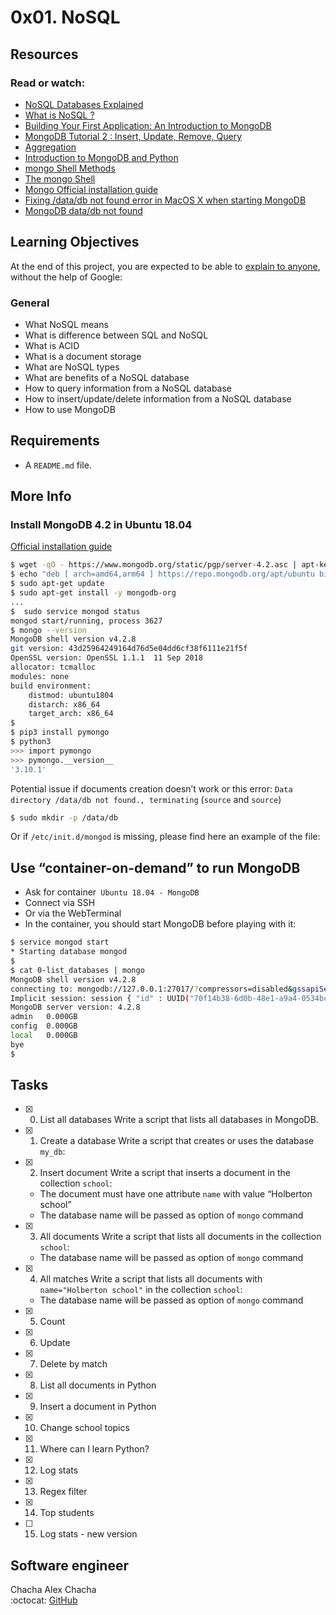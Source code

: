 # 0x01. NoSQL

## Resources
### Read or watch:
* [NoSQL Databases Explained](https://riak.com/resources/nosql-databases/)
* [What is NoSQL ?](https://www.youtube.com/watch?v=qUV2j3XBRHc)
* [Building Your First Application: An Introduction to MongoDB](https://www.youtube.com/watch?v=ClAQEARNUoQ)
* [MongoDB Tutorial 2 : Insert, Update, Remove, Query](https://www.youtube.com/watch?v=CB9G5Dvv-EE)
* [Aggregation](https://docs.mongodb.com/manual/aggregation/)
* [Introduction to MongoDB and Python](https://realpython.com/introduction-to-mongodb-and-python/)
* [mongo Shell Methods](https://docs.mongodb.com/manual/reference/method/)
* [The mongo Shell](https://docs.mongodb.com/manual/mongo/)
* [Mongo Official installation guide](https://docs.mongodb.com/manual/tutorial/install-mongodb-on-ubuntu/)
* [Fixing /data/db not found error in MacOS X when starting MongoDB](https://bryantson.medium.com/fixing-data-db-not-found-error-in-macos-x-when-starting-mongodb-d7b82abb2479)
* [MongoDB data/db not found](https://stackoverflow.com/questions/37702957/mongodb-data-db-not-found)

## Learning Objectives
At the end of this project, you are expected to be able to [explain to anyone](https://fs.blog/2012/04/feynman-technique/), without the help of Google:
### General
* What NoSQL means
* What is difference between SQL and NoSQL
* What is ACID
* What is a document storage
* What are NoSQL types
* What are benefits of a NoSQL database
* How to query information from a NoSQL database
* How to insert/update/delete information from a NoSQL database
* How to use MongoDB

## Requirements
* A ```README.md``` file.

## More Info
### Install MongoDB 4.2 in Ubuntu 18.04

[Official installation guide](https://www.mongodb.com/docs/manual/tutorial/install-mongodb-on-ubuntu/)

```bash
$ wget -qO - https://www.mongodb.org/static/pgp/server-4.2.asc | apt-key add -
$ echo "deb [ arch=amd64,arm64 ] https://repo.mongodb.org/apt/ubuntu bionic/mongodb-org/4.2 multiverse" > /etc/apt/sources.list.d/mongodb-org-4.2.list
$ sudo apt-get update
$ sudo apt-get install -y mongodb-org
...
$  sudo service mongod status
mongod start/running, process 3627
$ mongo --version
MongoDB shell version v4.2.8
git version: 43d25964249164d76d5e04dd6cf38f6111e21f5f
OpenSSL version: OpenSSL 1.1.1  11 Sep 2018
allocator: tcmalloc
modules: none
build environment:
    distmod: ubuntu1804
    distarch: x86_64
    target_arch: x86_64
$  
$ pip3 install pymongo
$ python3
>>> import pymongo
>>> pymongo.__version__
'3.10.1'
```
Potential issue if documents creation doesn’t work or this error: `Data directory /data/db not found., terminating` (`source` and `source`)
```bash
$ sudo mkdir -p /data/db
```
Or if `/etc/init.d/mongod` is missing, please find here an example of the file:

## Use “container-on-demand” to run MongoDB

* Ask for container` Ubuntu 18.04 - MongoDB`
* Connect via SSH
* Or via the WebTerminal
* In the container, you should start  MongoDB before playing with it:

```bash
$ service mongod start
* Starting database mongod                                              [ OK ]
$
$ cat 0-list_databases | mongo
MongoDB shell version v4.2.8
connecting to: mongodb://127.0.0.1:27017/?compressors=disabled&gssapiServiceName=mongodb
Implicit session: session { "id" : UUID("70f14b38-6d0b-48e1-a9a4-0534bcf15301") }
MongoDB server version: 4.2.8
admin   0.000GB
config  0.000GB
local   0.000GB
bye
$
```
## Tasks
* [x] 0. List all databases
Write a script that lists all databases in MongoDB.
* [x] 1. Create a database Write a script that creates or uses the database `my_db`:
* [x] 2. Insert document Write a script that inserts a document in the collection `school`:

    * The document must have one attribute `name` with value “Holberton school”
    * The database name will be passed as option of `mongo` command

* [x] 3. All documents 
Write a script that lists all documents in the collection `school`:

    * The database name will be passed as option of `mongo` command

* [x] 4. All matches
Write a script that lists all documents with `name="Holberton school"` in the collection `school`:

    * The database name will be passed as option of `mongo` command

* [x] 5. Count
* [x] 6. Update
* [x] 7. Delete by match
* [x] 8. List all documents in Python
* [x] 9. Insert a document in Python
* [x] 10. Change school topics
* [x] 11. Where can I learn Python?
* [x] 12. Log stats
* [x] 13. Regex filter
* [x] 14. Top students
* [ ] 15. Log stats - new version

## Software engineer
Chacha Alex Chacha  
:octocat: [GitHub](https://github.com/Chacha-A-Chacha/)

